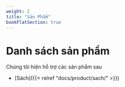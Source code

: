 ```yaml
---
weight: 2
title: "Sản Phẩm"
bookFlatSection: true
---
```


# Danh sách sản phẩm
Chúng tôi hiện hỗ trợ các sản phẩm sau

- [Sách]({{< relref "docs/product/sach/" >}})